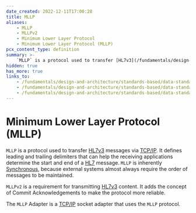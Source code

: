 ```yaml
---
date_created: 2022-12-11T17:00:28
title: MLLP
aliases:
    - MLLP
    - MLLPv2
    - Minimum Lower Layer Protocol
    - Minimum Lower Layer Protocol (MLLP)
pcx_content_type: definition
summary: >-
    `MLLP` is a protocol used to transfer [HL7v3](/fundamentals/design-and-architecture/standards-based/data-standards/hl7v3) messages via [TCP/IP](/fundamentals/design-and-architecture/standards-based/data-standards/tcp).
hidden: true
has_more: true
links_to:
    - /fundamentals/design-and-architecture/standards-based/data-standards/hl7v3
    - /fundamentals/design-and-architecture/standards-based/data-standards/tcp
    - /fundamentals/design-and-architecture/standards-based/data-standards/synchronous
---
```


# Minimum Lower Layer Protocol (MLLP)

`MLLP` is a protocol used to transfer [HL7v3](/fundamentals/design-and-architecture/standards-based/data-standards/hl7v3) messages via [TCP/IP](/fundamentals/design-and-architecture/standards-based/data-standards/tcp). It defines leading and trailing delimiters that can help the receiving applications determine the start and end of a [HL7](/fundamentals/design-and-architecture/standards-based/data-standards/hl7v3) message. `MLLP` is inherently [Synchronous](/fundamentals/design-and-architecture/standards-based/data-standards/synchronous), because external systems almost always require the order of messages to be maintained.

`MLLPv2` is a requirement for transmitting [HL7v3](/fundamentals/design-and-architecture/standards-based/data-standards/hl7v3) content. It adds the concept of Commit Acknowledgements to make the protocol more reliable.

The `MLLP` Adapter is a [TCP/IP](/fundamentals/design-and-architecture/standards-based/data-standards/tcp) socket adapter that uses the `MLLP` protocol.
